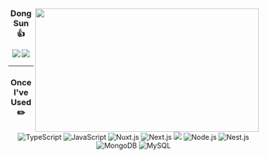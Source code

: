 
<div align="center">
  
<!--   <img align="right" style="height: 250px" src="https://github-readme-stats.vercel.app/api/top-langs/?username=dongsun1&theme=dracula&exclude_repo=Computer-Science-Engineering&layout=compact&langs_count=10"/> -->
  <img align="right" style="height: 250px" width="450px" src="https://github-readme-stats.vercel.app/api?username=dongsun1"/>
  
  ### Dong Sun 👍
  
<a href = "https://bit.ly/3zl6baa"><img src="https://img.shields.io/badge/Notion-000000?style=flat-square&logo=notion&logoColor=white"/></a>
<a href="https://solved.ac/le12352"><img src="http://mazassumnida.wtf/api/mini/generate_badge?boj=le12352"/></a>

  ---
   
  ### Once I've Used ✏️
 
  <img alt="TypeScript" src ="https://img.shields.io/badge/TypeScript-3178C6.svg?&style=for-the-badge&logo=TypeScript&logoColor=black"/> 
  <img alt="JavaScript" src ="https://img.shields.io/badge/JavaScript-F7DF1E.svg?&style=for-the-badge&logo=JavaScript&logoColor=black"/>
  <img alt="Nuxt.js" src ="https://img.shields.io/badge/Nuxt.js-00DC82.svg?&style=for-the-badge&logo=Nuxt.js&logoColor=white"/>
  <img alt="Next.js" src ="https://img.shields.io/badge/Next.js-000000.svg?&style=for-the-badge&logo=Next.js&logoColor=white"/>
  <img src="https://img.shields.io/badge/React Native-61DAFB?style=flat-square&logo=React&logoColor=black"/>
  <img alt="Node.js" src ="https://img.shields.io/badge/Node.js-339933.svg?&style=for-the-badge&logo=Node.js&logoColor=black"/>
  <img alt="Nest.js" src ="https://img.shields.io/badge/Nest.js-E0234E.svg?&style=for-the-badge&logo=NestJs&logoColor=white"/>
  <img alt="MongoDB" src ="https://img.shields.io/badge/MongoDB-47A248.svg?&style=for-the-badge&logo=MongoDB&logoColor=white"/>
  <img alt="MySQL" src ="https://img.shields.io/badge/MySQL-4479A1.svg?&style=for-the-badge&logo=MySQL&logoColor=white"/>
  
</div>
